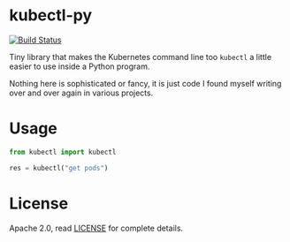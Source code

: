 # kubectl-py

[![Build Status](https://travis-ci.com/plombardi89/kubectl-py.svg?branch=master)](https://travis-ci.com/plombardi89/kubectl-py)

Tiny library that makes the Kubernetes command line too `kubectl` a little easier to use inside a Python program.

Nothing here is sophisticated or fancy, it is just code I found myself writing over and over again in various projects.

# Usage

```python
from kubectl import kubectl

res = kubectl("get pods")
```

# License

Apache 2.0, read [LICENSE](LICENSE) for complete details.
